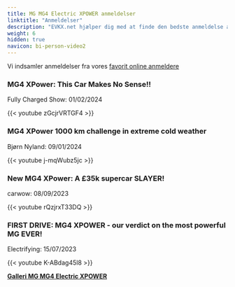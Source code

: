 ```yaml
---
title: MG MG4 Electric XPOWER anmeldelser
linktitle: "Anmeldelser"
description: "EVKX.net hjælper dig med at finde den bedste anmeldelse af denne model."
weight: 6
hidden: true
navicon: bi-person-video2
---
```

Vi indsamler anmeldelser fra vores [favorit online anmeldere](../../../../../guides/evreviewers/)

<div class="container text-center shadow p-2 pe-4 mb-5 bg-body-tertiary rounded border">
<h3>MG4 XPower: This Car Makes No Sense!!</h3>
<p>Fully Charged Show: 01/02/2024</p>

{{< youtube zGcjrVRTGF4 >}}

</div>
<div class="container text-center shadow p-2 pe-4 mb-5 bg-body-tertiary rounded border">
<h3>MG4 XPower 1000 km challenge in extreme cold weather</h3>
<p>Bjørn Nyland: 09/01/2024</p>

{{< youtube j-mqWubz5jc >}}

</div>
<div class="container text-center shadow p-2 pe-4 mb-5 bg-body-tertiary rounded border">
<h3>New MG4 XPower: A £35k supercar SLAYER!</h3>
<p>carwow: 08/09/2023</p>

{{< youtube rQzjrxT33DQ >}}

</div>
<div class="container text-center shadow p-2 pe-4 mb-5 bg-body-tertiary rounded border">
<h3>FIRST DRIVE: MG4 XPOWER - our verdict on the most powerful MG EVER!</h3>
<p>Electrifying: 15/07/2023</p>

{{< youtube K-ABdag45l8 >}}

</div>
<div class="mt-3 mb-3">
<a href="../gallery/" class="text-decoration-none text-black">
<strong><i class="bi-arrow-left"></i>Galleri  </strong>
</a>
<a href="../" class="text-decoration-none text-black float-end">
<strong>MG MG4 Electric XPOWER <i class="bi-arrow-right"></i></strong>
</a>
</div>
